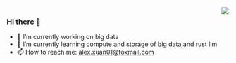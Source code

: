 <img align="right" src="https://github-readme-stats-git-masterrstaa-rickstaa.vercel.app/api?username=zui01&show_icons=true&include_all_commits=true&hide_border=true" />

### Hi there 👋

- 🔭 I’m currently working on big data
- 🌱 I’m currently learning compute and storage of big data,and rust llm
- 📫 How to reach me: alex.xuan01@foxmail.com
